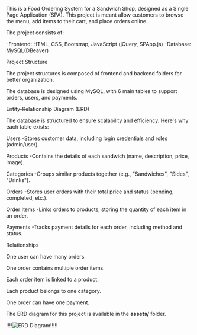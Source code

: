 This is a Food Ordering System for a Sandwich Shop, designed as a Single Page Application (SPA). This project is meant allow customers to browse the menu, add items to their cart, and place orders online.

The project consists of:

-Frontend: HTML, CSS, Bootstrap, JavaScript (jQuery, SPApp.js)
-Database: MySQL(DBeaver)



Project Structure

The project structures is composed of frontend and backend folders for better organization.

The database is designed using MySQL, with 6 main tables to support orders, users, and payments.



Entity-Relationship Diagram (ERD)

The database is structured to ensure scalability and efficiency. Here's why each table exists:

Users -Stores customer data, including login credentials and roles (admin/user).

Products -Contains the details of each sandwich (name, description, price, image).

Categories -Groups similar products together (e.g., "Sandwiches", "Sides", "Drinks").

Orders -Stores user orders with their total price and status (pending, completed, etc.).

Order Items -Links orders to products, storing the quantity of each item in an order.

Payments -Tracks payment details for each order, including method and status.

Relationships

One user can have many orders.

One order contains multiple order items.

Each order item is linked to a product.

Each product belongs to one category.

One order can have one payment.

The ERD diagram for this project is available in the **assets/** folder.

!!!!![ERD Diagram](assets/erd-diagram.png)!!!!!